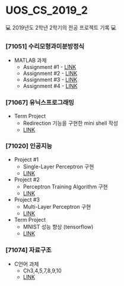 # UOS_CS_2019_2
💻 2019년도 2학년 2학기의 전공 프로젝트 기록 💻

### [71051] 수리모형과미분방정식
- MATLAB 과제
  - Assignment #1 - [LINK]()
  - Assignment #2 - [LINK]()
  - Assignment #3 - [LINK]()
  - Assignment #4 - [LINK]()
  
### [71067] 유닉스프로그래밍
- Term Project
  - Redirection 기능을 구현한 mini shell 작성
  - [LINK]()
  
### [71020] 인공지능
- Project #1
  - Single-Layer Perceptron 구현
  - [LINK]()
- Project #2
  - Perceptron Training Algorithm 구현
  - [LINK]()
- Project #3
  - Multi-Layer Perceptron 구현
  - [LINK]()
- Term Project
  - MNIST 성능 향상 (tensorflow)
  - [LINK]()

### [71074] 자료구조
- C언어 과제
  - Ch3,4,5,7,8,9,10 
  - [LINK]()
